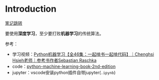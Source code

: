 # Introduction

[笔记跳转](https://qgao233.github.io/qgaoArtificialIntelligence)

要使用**深度学习**，至少要打败**机器学习**的传统算法。

参考：

* 学习视频：[Python机器学习【全46集：一起啃书一起啃代码】｜Chenghsi Hsieh老师｜参考书作者Sebastian Raschka](https://www.bilibili.com/video/BV1NJ41177Ec)
* code：[python-machine-learning-book-2nd-edition](https://github.com/rasbt/python-machine-learning-book-2nd-edition)
* jupyter：vscode安装python插件自带jupyter(`.ipynb`)